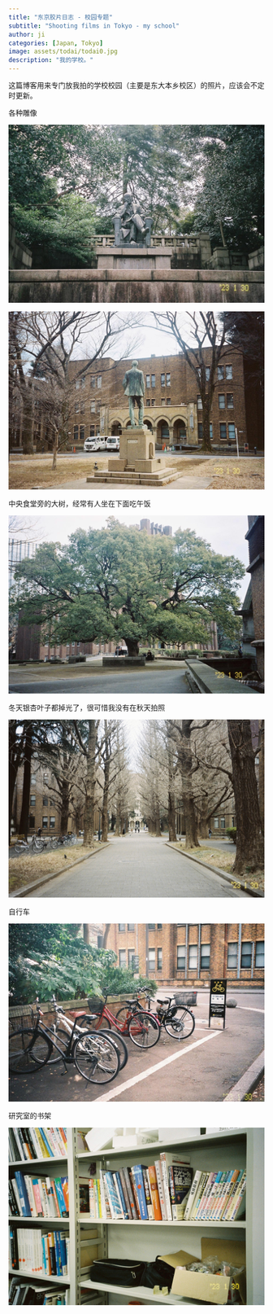 ```yaml
---
title: "东京胶片日志 - 校园专题"
subtitle: "Shooting films in Tokyo - my school"
author: ji
categories: [Japan, Tokyo]
image: assets/todai/todai0.jpg
description: "我的学校。"
---
```



这篇博客用来专门放我拍的学校校园（主要是东大本乡校区）的照片，应该会不定时更新。


各种雕像

![enter description here](../assets/todai/todai1.jpg)

![enter description here](../assets/todai/todai3.jpg)

中央食堂旁的大树，经常有人坐在下面吃午饭

![enter description here](../assets/todai/todai2.jpg)

冬天银杏叶子都掉光了，很可惜我没有在秋天拍照

![enter description here](../assets/todai/todai5.jpg)

自行车

![enter description here](../assets/todai/todai0.jpg)

研究室的书架

![enter description here](../assets/todai/todai4.jpg)
